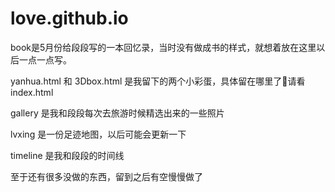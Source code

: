 # love.github.io

book是5月份给段段写的一本回忆录，当时没有做成书的样式，就想着放在这里以后一点一点写。</p>
yanhua.html 和 3Dbox.html 是我留下的两个小彩蛋，具体留在哪里了🧐请看index.html </p>
gallery   是我和段段每次去旅游时候精选出来的一些照片 </p>
lvxing    是一份足迹地图，以后可能会更新一下</p>
timeline  是我和段段的时间线</p>
至于还有很多没做的东西，留到之后有空慢慢做了</p>
